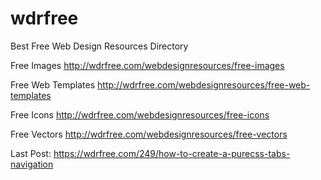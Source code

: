 # wdrfree
Best Free Web Design Resources Directory

Free Images
http://wdrfree.com/webdesignresources/free-images

Free Web Templates
http://wdrfree.com/webdesignresources/free-web-templates

Free Icons
http://wdrfree.com/webdesignresources/free-icons

Free Vectors
http://wdrfree.com/webdesignresources/free-vectors

Last Post:
https://wdrfree.com/249/how-to-create-a-purecss-tabs-navigation
